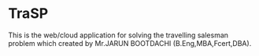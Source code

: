 # TraSP
This is the web/cloud application for solving the travelling salesman problem which created by Mr.JARUN BOOTDACHI (B.Eng,MBA,Fcert,DBA).
